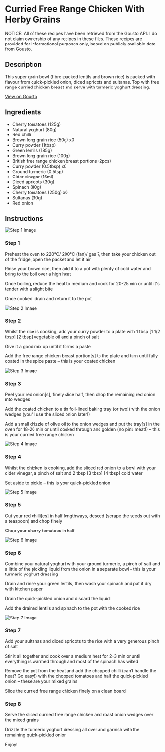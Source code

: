 # Curried Free Range Chicken With Herby Grains

NOTICE: All of these recipes have been retrieved from the Gousto API. I do not claim ownership of any recipes in these files. These recipes are provided for informational purposes only, based on publicly available data from Gousto.

## Description

This super grain bowl (fibre-packed lentils and brown rice) is packed with flavour from quick-pickled onion, diced apricots and sultanas. Top with free range curried chicken breast and serve with turmeric yoghurt dressing.

[View on Gousto](https://www.gousto.co.uk/recipes/cookbook/curried-free-range-chicken-with-herby-grains)

## Ingredients

- Cherry tomatoes (125g)
- Natural yoghurt (80g)
- Red chilli
- Brown long grain rice (50g) x0
- Curry powder (1tbsp)
- Green lentils (185g)
- Brown long grain rice (100g)
- British free range chicken breast portions (2pcs)
- Curry powder (0.5tbsp) x0
- Ground turmeric (0.5tsp)
- Cider vinegar (15ml)
- Diced apricots (30g)
- Spinach (80g)
- Cherry tomatoes (250g) x0
- Sultanas (30g)
- Red onion

## Instructions

![Step 1 Image](https://production-media.gousto.co.uk/cms/recipe-step-image/step-1-1721398651632-x200.jpg)

### Step 1

Preheat the oven to 220°C/ 200°C (fan)/ gas 7, then take your chicken out of the fridge, open the packet and let it air

Rinse your brown rice, then add it to a pot with plenty of cold water and bring to the boil over a high heat

Once boiling, reduce the heat to medium and cook for 20-25 min or until it's tender with a slight bite

Once cooked, drain and return it to the pot

![Step 2 Image](https://production-media.gousto.co.uk/cms/recipe-step-image/step-2-1721398654830-x200.jpg)

### Step 2

Whilst the rice is cooking, add your curry powder to a plate with 1 tbsp <span class="text-purple">[1 1/2 tbsp] </span><span class="text-danger">[2 tbsp] </span>vegetable oil and a pinch of salt

Give it a good mix up until it forms a paste

Add the free range chicken breast portion[s] to the plate and turn until fully coated in the spice paste – this is your coated chicken

![Step 3 Image](https://production-media.gousto.co.uk/cms/recipe-step-image/step-3-1721398658556-x200.jpg)

### Step 3

Peel your red onion[s], finely slice half, then chop the remaining red onion into wedges

Add the coated chicken to a tin foil-lined baking tray (or two!) with the onion wedges (you'll use the sliced onion later!)

Add a small drizzle of olive oil to the onion wedges and put the tray[s] in the oven for 18-20 min or until cooked through and golden (no pink meat!) – this is your curried free range chicken

![Step 4 Image](https://production-media.gousto.co.uk/cms/recipe-step-image/step-4-1721398663152-x200.jpg)

### Step 4

Whilst the chicken is cooking, add the sliced red onion to a bowl with your cider vinegar, a pinch of salt and 2 tbsp <span class="text-purple">[3 tbsp]<span class="text-danger"> </span>[4 tbsp] </span>cold water

Set aside to pickle – this is your quick-pickled onion

![Step 5 Image](https://production-media.gousto.co.uk/cms/recipe-step-image/step-5-1721398666446-x200.jpg)

### Step 5

Cut your red chilli[es] in half lengthways, deseed (scrape the seeds out with a teaspoon) and chop finely

Chop your cherry tomatoes in half

![Step 6 Image](https://production-media.gousto.co.uk/cms/recipe-step-image/step-6-1721398670510-x200.jpg)

### Step 6

Combine your natural yoghurt with your ground turmeric, a pinch of salt and a little of the pickling liquid from the onion in a separate bowl – this is your turmeric yoghurt dressing

Drain and rinse your green lentils, then wash your spinach and pat it dry with kitchen paper

Drain the quick-pickled onion and discard the liquid

Add the drained lentils and spinach to the pot with the cooked rice

![Step 7 Image](https://production-media.gousto.co.uk/cms/recipe-step-image/step-7-1721398673905-x200.jpg)

### Step 7

Add your sultanas and diced apricots to the rice with a very generous pinch of salt

Stir it all together and cook over a medium heat for 2-3 min or until everything is warmed through and most of the spinach has wilted

Remove the pot from the heat and add the chopped chilli (can't handle the heat? Go easy!) with the chopped tomatoes and half the quick-pickled onion – these are your mixed grains

Slice the curried free range chicken finely on a clean board

### Step 8

Serve the sliced curried free range chicken and roast onion wedges over the mixed grains

Drizzle the turmeric yoghurt dressing all over and garnish with the remaining quick-pickled onion

Enjoy!

